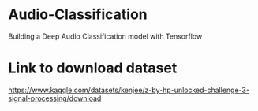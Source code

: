 # Audio-Classification
Building a Deep Audio Classification model with Tensorflow 

# Link to download dataset
https://www.kaggle.com/datasets/kenjee/z-by-hp-unlocked-challenge-3-signal-processing/download
